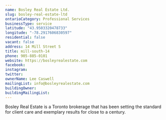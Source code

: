 ```yaml
---
name: Bosley Real Estate Ltd. 
slug: bosley-real-estate-ltd
ontarioCategory: Professional Services
businessType: service
latitude: "43.9503320478733"
longitude: "-78.2917606830597"
residential: false
vacant: false
address: 14 Mill Street S
title: mill-south-14
phone: 905-885-0101
website: https://bosleyrealestate.com
facebook: 
instagram: 
twitter: 
ownerName: Lee Caswell
mailingList: info@bosleyrealestate.com
buildingOwner: 
buildingMailingList: 
---
```


Bosley Real Estate is a Toronto brokerage that has been setting the standard for client care and exemplary results for
close to a century.
